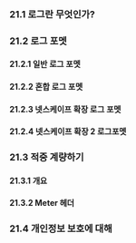 ### 21.1 로그란 무엇인가?
### 21.2 로그 포멧

#### 21.2.1 일반 로그 포멧
#### 21.2.2 혼합 로그 포멧
#### 21.2.3 넷스케이프 확장 로그 포멧
#### 21.2.4 넷스케이프 확장 2 로그포멧

### 21.3 적중 계량하기

#### 21.3.1 개요
#### 21.3.2 Meter 헤더

### 21.4 개인정보 보호에 대해